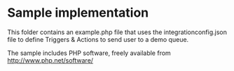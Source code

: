 ﻿# Sample implementation
This folder contains an example.php file that uses the integrationconfig.json file to define Triggers & Actions 
to send user to a demo queue.

The sample includes PHP software, freely available from http://www.php.net/software/